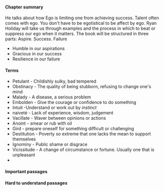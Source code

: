 #### Chapter summary 
He talks about how Ego is limiting one from achieving success. Talent often comes with ego. You don't have to be egotistical to be affect by ego. Ryan Holiday will take us through examples and the process in which to beat or suppress our ego when it matters. 
The book will be structured in three parts: Aspire. Success. Failure
- Humble in our aspirations
- Gracious in our success
- Resilience in our failure 

#### Terms
- Petulant - Childishly sulky, bad tempered
- Obstinacy - The quality of being stubborn, refusing to change one's mind 
- Malady - A disease, a serious problem
- Embolden - Give the courage or confidence to do something 
- Intuit -Understand or work out by *instinct*
- naiveté - Lack of experience, wisdom, judgement
- Vacillate - Waver between opinions or actions
- Anoint - smear or rub with oil 
- Gird - prepare oneself for something difficult or challenging
- Destitution - Poverty so extreme that one lacks the mean to support themselves
- Ignominy - Public shame or disgrace
- Vicissitude - A change of circumstance or fortune. Usually one that is unpleasant 
- 
#### Important passages

#### Hard to understand passages